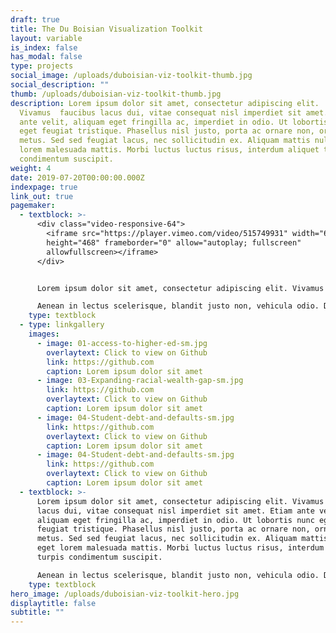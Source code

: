 ```yaml
---
draft: true
title: The Du Boisian Visualization Toolkit
layout: variable
is_index: false
has_modal: false
type: projects
social_image: /uploads/duboisian-viz-toolkit-thumb.jpg
social_description: ""
thumb: /uploads/duboisian-viz-toolkit-thumb.jpg
description: Lorem ipsum dolor sit amet, consectetur adipiscing elit.
  Vivamus  faucibus lacus dui, vitae consequat nisl imperdiet sit amet. Etiam
  ante velit, aliquam eget fringilla ac, imperdiet in odio. Ut lobortis nunc
  eget feugiat tristique. Phasellus nisl justo, porta ac ornare non, ornare vel
  metus. Sed sed feugiat lacus, nec sollicitudin ex. Aliquam mattis nulla eget
  lorem malesuada mattis. Morbi luctus luctus risus, interdum aliquet turpis
  condimentum suscipit.
weight: 4
date: 2019-07-20T00:00:00.000Z
indexpage: true
link_out: true
pagemaker:
  - textblock: >-
      <div class="video-responsive-64">
        <iframe src="https://player.vimeo.com/video/515749931" width="640"
        height="468" frameborder="0" allow="autoplay; fullscreen"
        allowfullscreen></iframe>
      </div>


      Lorem ipsum dolor sit amet, consectetur adipiscing elit. Vivamus faucibus lacus dui, vitae consequat nisl imperdiet sit amet. Etiam ante velit, aliquam eget fringilla ac, imperdiet in odio. Ut lobortis nunc eget feugiat tristique. Phasellus nisl justo, porta ac ornare non, ornare vel metus. Sed sed feugiat lacus, nec sollicitudin ex. Aliquam mattis nulla eget lorem malesuada mattis. Morbi luctus luctus risus, interdum aliquet turpis condimentum suscipit.

      Aenean in lectus scelerisque, blandit justo non, vehicula odio. Duis porta, sapien ut commodo imperdiet, tellus odio hendrerit eros, vel mattis nulla felis sed enim. Fusce ultrices nulla ac elit sagittis tristique. Sed sodales metus velit, vel gravida sem blandit ullamcorper. Praesent efficitur congue auctor. Duis fringilla sapien quis eros fermentum, et efficitur felis volutpat. Ut a ipsum id quam ullamcorper faucibus sit amet eu ligula. Pellentesque efficitur, diam iaculis volutpat facilisis, nulla eros eleifend velit, quis bibendum tellus ipsum maximus nisi. Fusce porttitor leo ut dapibus gravida. Curabitur consectetur massa sodales ex gravida dictum.
    type: textblock
  - type: linkgallery
    images:
      - image: 01-access-to-higher-ed-sm.jpg
        overlaytext: Click to view on Github
        link: https://github.com
        caption: Lorem ipsum dolor sit amet
      - image: 03-Expanding-racial-wealth-gap-sm.jpg
        link: https://github.com
        overlaytext: Click to view on Github
        caption: Lorem ipsum dolor sit amet
      - image: 04-Student-debt-and-defaults-sm.jpg
        link: https://github.com
        overlaytext: Click to view on Github
        caption: Lorem ipsum dolor sit amet
      - image: 04-Student-debt-and-defaults-sm.jpg
        link: https://github.com
        overlaytext: Click to view on Github
        caption: Lorem ipsum dolor sit amet
  - textblock: >-
      Lorem ipsum dolor sit amet, consectetur adipiscing elit. Vivamus faucibus
      lacus dui, vitae consequat nisl imperdiet sit amet. Etiam ante velit,
      aliquam eget fringilla ac, imperdiet in odio. Ut lobortis nunc eget
      feugiat tristique. Phasellus nisl justo, porta ac ornare non, ornare vel
      metus. Sed sed feugiat lacus, nec sollicitudin ex. Aliquam mattis nulla
      eget lorem malesuada mattis. Morbi luctus luctus risus, interdum aliquet
      turpis condimentum suscipit.

      Aenean in lectus scelerisque, blandit justo non, vehicula odio. Duis porta, sapien ut commodo imperdiet, tellus odio hendrerit eros, vel mattis nulla felis sed enim. Fusce ultrices nulla ac elit sagittis tristique. Sed sodales metus velit, vel gravida sem blandit ullamcorper. Praesent efficitur congue auctor. Duis fringilla sapien quis eros fermentum, et efficitur felis volutpat. Ut a ipsum id quam ullamcorper faucibus sit amet eu ligula. Pellentesque efficitur, diam iaculis volutpat facilisis, nulla eros eleifend velit, quis bibendum tellus ipsum maximus nisi. Fusce porttitor leo ut dapibus gravida. Curabitur consectetur massa sodales ex gravida dictum.
    type: textblock
hero_image: /uploads/duboisian-viz-toolkit-hero.jpg
displaytitle: false
subtitle: ""
---
```

